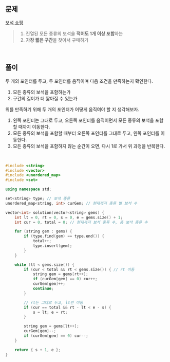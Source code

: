 ## 문제

[보석 쇼핑](https://school.programmers.co.kr/learn/courses/30/lessons/67258)

> 1. 진열된 모든 종류의 보석을 **적어도 1개 이상 포함**하는
> 2. **가장 짧은 구간**을 찾아서 구매하기

<br/>

## 풀이

두 개의 포인터를 두고, 두 포인터를 움직이며 다음 조건을 만족하는지 확인한다.

1. 모든 종류의 보석을 포함하는가
2. 구간의 길이가 더 짧아질 수 있는가

위를 만족하기 위해 두 개의 포인터가 어떻게 움직여야 할 지 생각해보자.

1. 왼쪽 포인터는 그대로 두고, 오른쪽 포인터를 움직이면서 모든 종류의 보석을 포함할 때까지 이동한다.
2. 모든 종류의 보석을 포함할 때부터 오른쪽 포인터를 그대로 두고, 왼쪽 포인터를 이동한다.
3. 모든 종류의 보석을 포함하지 않는 순간이 오면, 다시 1로 가서 위 과정을 반복한다.

<br/>

```c++
#include <string>
#include <vector>
#include <unordered_map>
#include <set>

using namespace std;

set<string> type; // 보석 종류
unordered_map<string, int> curGem; // 현재까지 종류 별 보석 수

vector<int> solution(vector<string> gems) {
    int lt = 0, rt = 0, s = 0, e = gems.size() + 1;
    int cur = 0, total = 0; // 현재까지 보석 종류 수, 총 보석 종류 수

    for (string gem : gems) {
        if (type.find(gem) == type.end()) {
            total++;
            type.insert(gem);
        }
    }

    while (lt < gems.size()) {
        if (cur < total && rt < gems.size()) { // rt 이동
            string gem = gems[rt++];
            if (curGem[gem] == 0) cur++;
            curGem[gem]++;
            continue;
        }

        // rt는 그대로 두고, lt만 이동
        if (cur == total && rt - lt < e - s) {
            s = lt; e = rt;
        }

        string gem = gems[lt++];
        curGem[gem]--;
        if (curGem[gem] == 0) cur--;
    }

    return { s + 1, e };
}
```
